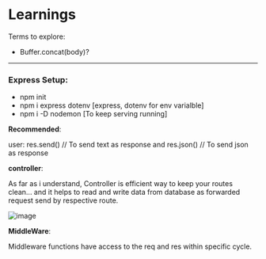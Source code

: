 # Learnings

Terms to explore:

- Buffer.concat(body)?
---------

### Express Setup:

- npm init 
- npm i express dotenv [express, dotenv for env varialble]
- npm i -D nodemon [To keep serving running]

**Recommended**:

user: res.send() // To send text as response
and res.json() // To send json as response


**controller**:

As far as i understand, Controller is efficient way to keep your routes clean... and it helps to read and write data from database as forwarded request send by respective route.

![image](https://developer.mozilla.org/en-US/docs/Learn/Server-side/Express_Nodejs/routes/mvc_express.png)

**MiddleWare**:

Middleware functions have access to the req and res within specific cycle.
